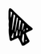 <svg width="49" height="75" viewBox="0 0 49 75" fill="none" xmlns="http://www.w3.org/2000/svg">
<g clip-path="url(#clip0_1_6)">
<path d="M3.33999 0.00999645C3.71518 0.0728252 4.08592 0.159673 4.44998 0.269999C5.66822 0.71215 6.75278 1.45927 7.6 2.44C13.54 8.94 20.23 14.65 26.6 20.69C30.66 24.53 34.69 28.41 38.8 32.2C40.44 33.71 42.25 35.04 43.99 36.45C45.11 37.36 46.26 38.21 47.34 39.17C48.92 40.57 48.76 41.76 46.85 42.93C45.85 43.51 44.85 44.01 43.85 44.51C41.99 45.43 40.11 46.32 38.24 47.23C37.38 47.65 36.52 48.07 35.68 48.53C35.4866 48.5965 35.3097 48.7037 35.1613 48.8444C35.0128 48.9851 34.8963 49.156 34.8195 49.3455C34.7427 49.5351 34.7075 49.7389 34.7162 49.9432C34.7249 50.1476 34.7774 50.3477 34.87 50.53C36.1666 53.9623 37.7732 57.2693 39.67 60.41C40.23 61.41 40.83 62.33 41.32 63.33C42.32 65.33 42.03 66.61 40.32 67.92C39.55 68.49 38.74 69 37.94 69.53C36.2 70.67 34.46 71.79 32.72 72.93C31.664 73.6584 30.4799 74.1809 29.23 74.47C28.7582 74.5902 28.2605 74.5582 27.8079 74.3786C27.3553 74.199 26.971 73.881 26.71 73.47C26.1 72.36 25.57 71.19 25.06 70.03C23.6121 66.6506 21.9001 63.3905 19.94 60.28C19.12 59 18.64 58.84 17.14 59.47C15.82 60.02 14.54 60.69 13.25 61.31C10.95 62.41 8.66999 63.56 6.33999 64.61C6.02129 64.7865 5.66623 64.8871 5.30233 64.904C4.93844 64.9209 4.57551 64.8538 4.24179 64.7077C3.90806 64.5617 3.61252 64.3406 3.37808 64.0618C3.14364 63.783 2.97659 63.4538 2.88998 63.1C2.52117 62.2192 2.26584 61.2952 2.13003 60.35C1.61003 55.27 0.410006 50.27 0.540006 45.11C0.436498 43.361 0.503493 41.606 0.740018 39.87C0.914131 39.0912 0.931117 38.2855 0.790006 37.5C0.31985 34.3331 0.282859 31.1169 0.68002 27.94C0.88987 26.1941 0.798525 24.425 0.410001 22.71C0.167171 21.7796 0.0461743 20.8216 0.0500154 19.86C0.0500154 15.39 0.19003 10.92 0.19003 6.45C0.284527 4.53878 0.717901 2.65956 1.47 0.899996C1.64398 0.569772 1.92008 0.304669 2.25711 0.144266C2.59413 -0.0161366 2.974 -0.0632351 3.33999 0.00999645ZM7.13003 41.1C7.13003 41.32 7.13003 41.96 7.13003 42.59C7.17653 42.9002 7.25355 43.205 7.36001 43.5C7.56484 43.3141 7.73129 43.0899 7.85 42.84C8.2 41.29 8.52 39.73 8.85 38.18C10.36 30.71 11.38 23.18 13.33 15.75C13.74 14.19 12.66 13.42 11.67 12.63C11.5421 12.5484 11.3973 12.497 11.2465 12.4797C11.0958 12.4624 10.9431 12.4796 10.8 12.53C10.6721 12.6 10.5611 12.6972 10.4748 12.8147C10.3884 12.9321 10.3287 13.0671 10.3 13.21C9.63335 19.05 8.96668 24.8933 8.30002 30.74C7.92002 34.04 7.55003 37.36 7.13003 41.09V41.1ZM30.98 58.92C30.98 56.86 30.98 54.92 30.98 53.03C30.9688 52.6274 30.8646 52.2328 30.6755 51.8771C30.4864 51.5215 30.2175 51.2144 29.89 50.98C29.52 50.71 28.89 51.53 28.65 52.67C28.28 54.39 27.93 56.11 27.57 57.83C26.57 62.83 26.52 62.83 28.77 67.37C28.8224 67.6063 28.9587 67.8155 29.1536 67.9589C29.3485 68.1024 29.5888 68.1703 29.83 68.15C29.9539 68.062 30.0562 67.9469 30.1289 67.8135C30.2017 67.6801 30.2431 67.5318 30.25 67.38C30.51 64.5 30.74 61.64 30.98 58.91V58.92ZM17.27 18.33C17.0191 18.4751 16.8092 18.6815 16.66 18.93C16.22 21.93 15.82 24.93 15.42 27.93C14.6467 33.59 13.88 39.2567 13.12 44.93C13.0625 45.4043 13.0424 45.8825 13.06 46.36C13.0902 46.6702 13.1436 46.9778 13.22 47.28C13.3924 47.0332 13.5304 46.7641 13.63 46.48C15.3834 37.7733 17.1233 29.06 18.85 20.34C18.9117 19.9452 18.8348 19.5413 18.6325 19.1968C18.4301 18.8523 18.1148 18.5884 17.74 18.45C17.5907 18.3854 17.432 18.3449 17.27 18.33ZM20.66 40.24L20.84 43.46C21.84 42.34 21.73 40.87 21.98 39.57C22.6864 35.1917 23.6176 30.8526 24.77 26.57C25.16 25.26 24.51 24.46 23.59 23.73C23.4734 23.6308 23.3355 23.5597 23.1871 23.5222C23.0387 23.4846 22.8836 23.4817 22.7338 23.5136C22.584 23.5455 22.4436 23.6113 22.3233 23.706C22.203 23.8008 22.1061 23.9219 22.04 24.06C21.9399 24.3603 21.863 24.6679 21.81 24.98C21.43 29.84 21.07 34.75 20.66 40.24ZM9.6 52.88H9.87002C9.87002 51.61 9.87002 50.34 9.87002 49.08C9.8431 48.9233 9.7925 48.7715 9.72 48.63C9.57093 48.6503 9.4297 48.7088 9.31003 48.8C8.62672 51.2348 7.66711 53.5833 6.44998 55.8C6.26311 56.2396 6.17607 56.7151 6.1951 57.1924C6.21412 57.6696 6.33876 58.1367 6.56003 58.56C6.60551 58.6703 6.67295 58.7702 6.75827 58.8537C6.84358 58.9371 6.94499 59.0024 7.0563 59.0454C7.16761 59.0884 7.28647 59.1084 7.40573 59.104C7.52499 59.0996 7.64216 59.071 7.75003 59.02C8.23237 58.9847 8.68552 58.7757 9.02566 58.4319C9.3658 58.0881 9.56986 57.6327 9.6 57.15C9.6 55.73 9.6 54.31 9.6 52.88ZM5.28 6.67999C5.16733 6.66559 5.05291 6.67566 4.94449 6.7095C4.83606 6.74334 4.73617 6.80015 4.6517 6.87609C4.56723 6.95202 4.50015 7.04528 4.45498 7.14949C4.40982 7.25371 4.38763 7.36644 4.38998 7.48C4.38998 10.94 4.43999 14.39 4.45999 17.85C4.45999 18.3 4.54002 18.5 4.80002 18.37C4.92686 18.294 5.01988 18.1723 5.06003 18.03C5.77003 15.46 6.47003 12.88 7.19003 10.32C7.66003 8.59999 7.07 7.44999 5.28 6.67999ZM27.28 40.62C27.28 41.4 27.28 42.35 27.28 43.29C27.2961 43.3531 27.3259 43.4118 27.3674 43.462C27.4089 43.5121 27.461 43.5524 27.52 43.58C27.597 43.563 27.6696 43.5303 27.7333 43.4838C27.797 43.4373 27.8503 43.3781 27.89 43.31C28.8433 39.63 29.7833 35.9467 30.71 32.26C30.8206 31.8766 30.814 31.469 30.691 31.0894C30.568 30.7098 30.3343 30.3757 30.02 30.13C29.799 29.9061 29.5232 29.7441 29.22 29.66C29.105 29.6521 28.9898 29.6694 28.8822 29.7108C28.7747 29.7521 28.6775 29.8165 28.5974 29.8994C28.5174 29.9823 28.4565 30.0817 28.4189 30.1906C28.3814 30.2996 28.3681 30.4154 28.38 30.53C28.05 33.84 27.7 37.15 27.32 40.62H27.28ZM17.77 48.34H17.7C17.7 46.74 17.7 45.14 17.7 43.55C17.6035 43.3093 17.4489 43.0963 17.25 42.93C17.126 43.0237 17.0236 43.1431 16.95 43.28C16.2433 46.56 15.5467 49.8433 14.86 53.13C14.7482 53.5945 14.7111 54.0738 14.75 54.55C14.7978 54.6804 14.8779 54.7965 14.9829 54.8875C15.0878 54.9784 15.2141 55.0412 15.35 55.07C15.9913 55.0623 16.6045 54.8055 17.0598 54.3539C17.5152 53.9023 17.7771 53.2912 17.79 52.65C17.83 51.22 17.81 49.78 17.81 48.34H17.77ZM24.07 46.21C24.0718 45.7516 23.9869 45.2969 23.82 44.87C23.74 45.17 23.64 45.47 23.57 45.77C23.03 48.07 22.47 50.37 21.96 52.68C21.864 53.1384 21.864 53.6116 21.96 54.07C22.0185 54.2007 22.1102 54.3137 22.226 54.3979C22.3418 54.4821 22.4777 54.5346 22.62 54.55C23.24 54.43 22.95 55.1 23.04 54.47C23.44 51.65 23.83 48.84 24.11 46.21H24.07ZM35.9 41.36C35.9052 41.7336 35.9658 42.1043 36.08 42.46C36.1528 42.5837 36.2496 42.6916 36.3647 42.7775C36.4797 42.8633 36.6107 42.9254 36.75 42.96C36.977 43.0062 37.2116 42.9977 37.4347 42.9353C37.6577 42.8728 37.8626 42.7582 38.0326 42.6009C38.2026 42.4436 38.3327 42.2482 38.4123 42.0307C38.4918 41.8131 38.5185 41.5798 38.49 41.35C38.2549 40.6222 37.9361 39.9242 37.54 39.27C37.3205 39.1102 37.0504 39.0356 36.78 39.06C36.707 39.0742 36.6386 39.1063 36.581 39.1534C36.5234 39.2005 36.4784 39.2612 36.45 39.33C36.27 40.06 36.08 40.81 35.94 41.36H35.9ZM31.76 43.05C31.76 42.74 31.76 42.28 31.76 41.82C31.7229 41.5199 31.6661 41.2226 31.59 40.93C31.4144 41.1692 31.2731 41.4317 31.17 41.71C30.88 43.03 30.02 44.25 30.42 45.71C30.4436 45.7786 30.4831 45.8406 30.5352 45.891C30.5874 45.9414 30.6507 45.9787 30.72 46C30.8745 45.9941 31.0211 45.9298 31.13 45.82C31.93 45.06 31.66 44.08 31.8 43.05H31.76ZM34.22 64.25C34.22 64.56 34.22 64.87 34.22 65.16C34.22 65.45 34.53 65.78 34.83 65.61C35.3718 65.3917 35.8548 65.0492 36.24 64.61C36.3532 64.327 36.3642 64.0134 36.2711 63.7232C36.1781 63.433 35.9867 63.1843 35.73 63.02C35.6282 62.9279 35.5072 62.8596 35.3758 62.8198C35.2444 62.78 35.1058 62.7699 34.97 62.79C34.7004 62.909 34.4835 63.1224 34.36 63.39C34.2881 63.6709 34.2544 63.9601 34.26 64.25H34.22Z" fill="black"/>
</g>
<defs>
<clipPath id="clip0_1_6">
<rect width="48.34" height="74.46" fill="white" transform="translate(0.0499878)"/>
</clipPath>
</defs>
</svg>

